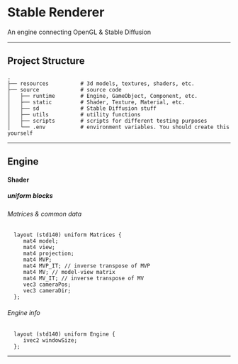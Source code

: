 # Stable Renderer
An engine connecting OpenGL & Stable Diffusion

----------------------------------
## Project Structure
```
.
├── resources          # 3d models, textures, shaders, etc.
├── source             # source code
│   ├── runtime        # Engine, GameObject, Component, etc.
│   ├── static         # Shader, Texture, Material, etc.
│   ├── sd             # Stable Diffusion stuff
│   ├── utils          # utility functions
│   ├── scripts        # scripts for different testing purposes
│   └── .env           # environment variables. You should create this yourself
```
----------------------------------
## Engine

#### Shader
 ##### uniform blocks
   ###### Matrices & common data
   ```
     layout (std140) uniform Matrices {
        mat4 model;
        mat4 view;
        mat4 projection;
        mat4 MVP;
        mat4 MVP_IT; // inverse transpose of MVP
        mat4 MV; // model-view matrix
        mat4 MV_IT; // inverse transpose of MV
        vec3 cameraPos;
        vec3 cameraDir;
     };
   ```
   ###### Engine info
   ```
     layout (std140) uniform Engine {
        ivec2 windowSize;
     };
   ```

----------------------------------


